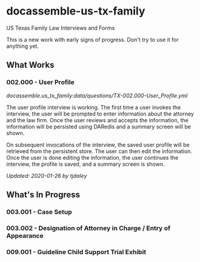 # docassemble-us-tx-family
US Texas Family Law Interviews and Forms

This is a new work with early signs of progress. Don't try to use it for anything yet.

## What Works

### 002.000 - User Profile

*docassemble.us_tx_family:data/questions/TX-002.000-User_Profile.yml*

The user profile interview is working. The first time a user invokes the interview, the user
will be prompted to enter information about the attorney and the law firm. Once the user
reviews and accepts the information, the information will be persisted using DARedis and a
summary screen will be shown.

On subsequent invocations of the interview, the saved user profile will be retrieved from
the persistent store. The user can then edit the information. Once the user is done editing
the information, the user continues the interview, the profile is saved, and a summary
screen is shown.

*Updated: 2020-01-26 by tjdaley*

## What's In Progress

### 003.001 - Case Setup

### 003.002 - Designation of Attorney in Charge / Entry of Appearance

### 009.001 - Guideline Child Support Trial Exhibit
